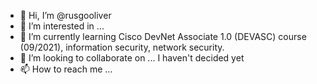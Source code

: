 - 👋 Hi, I’m @rusgooliver
- 👀 I’m interested in ...
- 🌱 I’m currently learning Cisco DevNet Associate 1.0 (DEVASC) course (09/2021), information security, network security. 
- 💞️ I’m looking to collaborate on ... I haven't decided yet
- 📫 How to reach me ...

<!---
rusgooliver/rusgooliver is a ✨ special ✨ repository because its `README.md` (this file) appears on your GitHub profile.
You can click the Preview link to take a look at your changes.
--->
